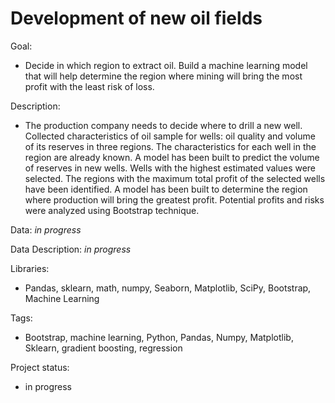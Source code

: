 # Development of new oil fields

Goal:
* Decide in which region to extract oil. Build a machine learning model that will help determine the region where mining will bring the most profit with the least risk of loss.
 
Description:
* The production company needs to decide where to drill a new well. Collected characteristics of oil sample for wells: oil quality and volume of its reserves in three regions. The characteristics for each well in the region are already known. A model has been built to predict the volume of reserves in new wells. Wells with the highest estimated values were selected. The regions with the maximum total profit of the selected wells have been identified. A model has been built to determine the region where production will bring the greatest profit. Potential profits and risks were analyzed using Bootstrap technique.

Data: *in progress*

Data Description: *in progress*

Libraries:
* Pandas, sklearn, math, numpy, Seaborn, Matplotlib, SciPy, Bootstrap, Machine Learning

Tags:
* Bootstrap, machine learning, Python, Pandas, Numpy, Matplotlib, Sklearn, gradient boosting, regression

Project status:
* in progress
